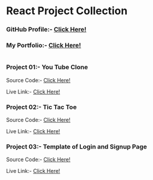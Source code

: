 # React Project Collection

### GitHub Profile:- [Click Here!](https://github.com/amarjeetk123)

### My Portfolio:- [Click Here!](https://amarjeet-portfolio.netlify.app/)

#
### Project 01:- You Tube Clone
Source Code:- [Click Here!](https://github.com/amarjeetk123/You-Tube-Clone)

Live Link:-  [Click Here!](https://amarjeet-tube.vercel.app/)

### Project 02:- Tic Tac Toe
Source Code:- [Click Here!](https://github.com/amarjeetk123/Tic-Tac-Toe)

Live Link:-  [Click Here!](https://tic-tac-toe-two-lemon.vercel.app/)

### Project 03:- Template of Login and Signup Page
Source Code:- [Click Here!](https://github.com/amarjeetk123/Login-Signup-Page-using-React)

Live Link:-  [Click Here!](https://login-signup-page-using-react.vercel.app/login)

